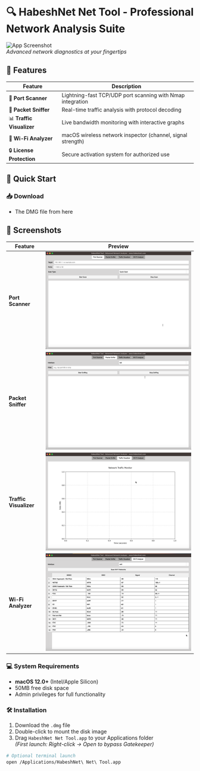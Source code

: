 # 🔍 HabeshNet Net Tool - Professional Network Analysis Suite

![App Screenshot](screensh.png.png)  
*Advanced network diagnostics at your fingertips*


## 🌟 Features
| Feature | Description |
|---------|-------------|
| 🎯 **Port Scanner** | Lightning-fast TCP/UDP port scanning with Nmap integration |
| 📡 **Packet Sniffer** | Real-time traffic analysis with protocol decoding |
| 📊 **Traffic Visualizer** | Live bandwidth monitoring with interactive graphs |
| 📶 **Wi-Fi Analyzer** | macOS wireless network inspector (channel, signal strength) |
| 🔒 **License Protection** | Secure activation system for authorized use |

## 🚀 Quick Start

### 📥 Download
- The DMG file from here

## 📸 Screenshots
| Feature | Preview |
|---------|---------|
| **Port Scanner** | ![Port Scanner](port%20scanner.png) |
| **Packet Sniffer** | ![Packet Sniffer](Packet%20Sniffer.png) |
| **Traffic Visualizer** | ![Traffic](Traffic%20Visualizer.png) |
| **Wi-Fi Analyzer** | ![Wi-Fi](Wi-Fi%20Analyzer.png) |

### 💻 System Requirements
- **macOS 12.0+** (Intel/Apple Silicon)
- 50MB free disk space
- Admin privileges for full functionality

### 🛠️ Installation
1. Download the `.dmg` file
2. Double-click to mount the disk image
3. Drag `HabeshNet Net Tool.app` to your Applications folder  
   *(First launch: Right-click → Open to bypass Gatekeeper)*

```bash
# Optional terminal launch
open /Applications/HabeshNet\ Net\ Tool.app
